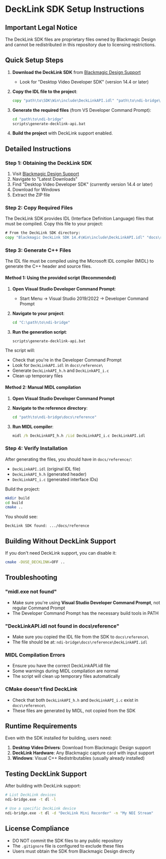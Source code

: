 # DeckLink SDK Setup Instructions

## Important Legal Notice
The DeckLink SDK files are proprietary files owned by Blackmagic Design and cannot be redistributed in this repository due to licensing restrictions.

## Quick Setup Steps

1. **Download the DeckLink SDK** from [Blackmagic Design Support](https://www.blackmagicdesign.com/support/)
   - Look for "Desktop Video Developer SDK" (version 14.4 or later)

2. **Copy the IDL file to the project**:
   ```cmd
   copy "path\to\SDK\Win\include\DeckLinkAPI.idl" "path\to\ndi-bridge\docs\reference\"
   ```

3. **Generate the required files** (from VS Developer Command Prompt):
   ```cmd
   cd "path\to\ndi-bridge"
   scripts\generate-decklink-api.bat
   ```

4. **Build the project** with DeckLink support enabled.

## Detailed Instructions

### Step 1: Obtaining the DeckLink SDK

1. Visit [Blackmagic Design Support](https://www.blackmagicdesign.com/support/)
2. Navigate to "Latest Downloads"
3. Find "Desktop Video Developer SDK" (currently version 14.4 or later)
4. Download for Windows
5. Extract the ZIP file

### Step 2: Copy Required Files

The DeckLink SDK provides IDL (Interface Definition Language) files that must be compiled. Copy this file to your project:

```cmd
# From the DeckLink SDK directory:
copy "Blackmagic DeckLink SDK 14.4\Win\include\DeckLinkAPI.idl" "docs\reference\"
```

### Step 3: Generate C++ Files

The IDL file must be compiled using the Microsoft IDL compiler (MIDL) to generate the C++ header and source files.

#### Method 1: Using the provided script (Recommended)

1. **Open Visual Studio Developer Command Prompt**:
   - Start Menu → Visual Studio 2019/2022 → Developer Command Prompt

2. **Navigate to your project**:
   ```cmd
   cd "C:\path\to\ndi-bridge"
   ```

3. **Run the generation script**:
   ```cmd
   scripts\generate-decklink-api.bat
   ```

The script will:
- Check that you're in the Developer Command Prompt
- Look for `DeckLinkAPI.idl` in `docs\reference\`
- Generate `DeckLinkAPI_h.h` and `DeckLinkAPI_i.c`
- Clean up temporary files

#### Method 2: Manual MIDL compilation

1. **Open Visual Studio Developer Command Prompt**

2. **Navigate to the reference directory**:
   ```cmd
   cd "path\to\ndi-bridge\docs\reference"
   ```

3. **Run MIDL compiler**:
   ```cmd
   midl /h DeckLinkAPI_h.h /iid DeckLinkAPI_i.c DeckLinkAPI.idl
   ```

### Step 4: Verify Installation

After generating the files, you should have in `docs/reference/`:
- `DeckLinkAPI.idl` (original IDL file)
- `DeckLinkAPI_h.h` (generated header)
- `DeckLinkAPI_i.c` (generated interface IDs)

Build the project:
```bash
mkdir build
cd build
cmake ..
```

You should see:
```
DeckLink SDK found: .../docs/reference
```

## Building Without DeckLink Support

If you don't need DeckLink support, you can disable it:
```bash
cmake -DUSE_DECKLINK=OFF ..
```

## Troubleshooting

### "midl.exe not found"
- Make sure you're using **Visual Studio Developer Command Prompt**, not regular Command Prompt
- The Developer Command Prompt has the necessary build tools in PATH

### "DeckLinkAPI.idl not found in docs\reference"
- Make sure you copied the IDL file from the SDK to `docs\reference\`
- The file should be at: `ndi-bridge\docs\reference\DeckLinkAPI.idl`

### MIDL Compilation Errors
- Ensure you have the correct DeckLinkAPI.idl file
- Some warnings during MIDL compilation are normal
- The script will clean up temporary files automatically

### CMake doesn't find DeckLink
- Check that both `DeckLinkAPI_h.h` and `DeckLinkAPI_i.c` exist in `docs\reference\`
- These files are generated by MIDL, not copied from the SDK

## Runtime Requirements

Even with the SDK installed for building, users need:
1. **Desktop Video Drivers**: Download from Blackmagic Design support
2. **DeckLink Hardware**: Any Blackmagic capture card with input support
3. **Windows**: Visual C++ Redistributables (usually already installed)

## Testing DeckLink Support

After building with DeckLink support:
```bash
# List DeckLink devices
ndi-bridge.exe -t dl -l

# Use a specific DeckLink device
ndi-bridge.exe -t dl -d "DeckLink Mini Recorder" -n "My NDI Stream"
```

## License Compliance
- DO NOT commit the SDK files to any public repository
- The `.gitignore` file is configured to exclude these files
- Users must obtain the SDK from Blackmagic Design directly
